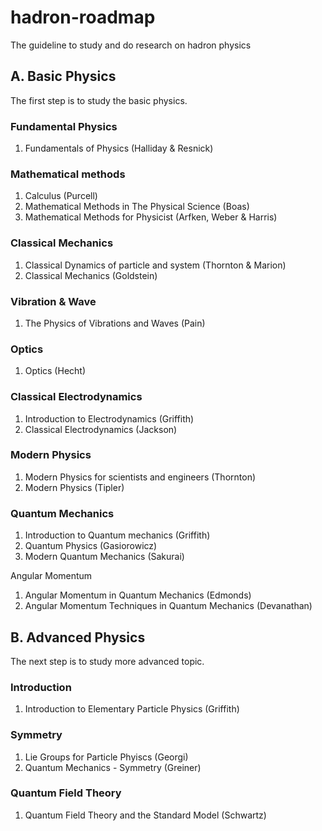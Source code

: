 # hadron-roadmap
The guideline to study and do research on hadron physics

## A. Basic Physics
The first step is to study the basic physics.

### Fundamental Physics
1. Fundamentals of Physics (Halliday & Resnick)

### Mathematical methods
1. Calculus (Purcell)
2. Mathematical Methods in The Physical Science (Boas)
3. Mathematical Methods for Physicist (Arfken, Weber & Harris)

### Classical Mechanics
1. Classical Dynamics of particle and system (Thornton & Marion)
2. Classical Mechanics (Goldstein)

### Vibration & Wave
1. The Physics of Vibrations and Waves (Pain)

### Optics
1. Optics (Hecht)

### Classical Electrodynamics
1. Introduction to Electrodynamics (Griffith)
2. Classical Electrodynamics (Jackson)

### Modern Physics
1. Modern Physics for scientists and engineers (Thornton)
2. Modern Physics (Tipler)

### Quantum Mechanics
1. Introduction to Quantum mechanics (Griffith)
2. Quantum Physics (Gasiorowicz)
3. Modern Quantum Mechanics (Sakurai)

Angular Momentum
1. Angular Momentum in Quantum Mechanics (Edmonds)
2. Angular Momentum Techniques in Quantum Mechanics (Devanathan)


## B. Advanced Physics
The next step is to study more advanced topic.

### Introduction
1. Introduction to Elementary Particle Physics (Griffith)

### Symmetry
1. Lie Groups for Particle Phyiscs (Georgi)
2. Quantum Mechanics - Symmetry (Greiner)

### Quantum Field Theory
1. Quantum Field Theory and the Standard Model (Schwartz)
